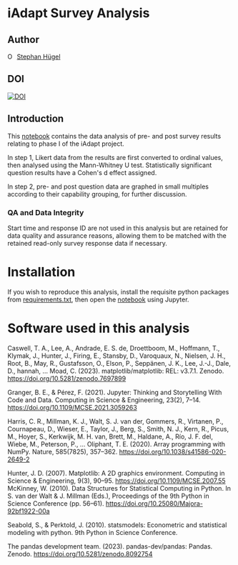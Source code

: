 # iAdapt Survey Analysis
## Author
<div itemscope itemtype="https://schema.org/Person"><a itemprop="sameAs" content="https://orcid.org/0000-0003-4379-2450" href="https://orcid.org/0000-0003-4379-2450" target="orcid.widget" rel="me noopener noreferrer" style="vertical-align:top;"><img src="https://orcid.org/sites/default/files/images/orcid_16x16.png" style="width:1em;margin-right:.5em;" alt="ORCID iD icon">Stephan Hügel</a></div>

## DOI
[![DOI](https://zenodo.org/badge/662217973.svg)](https://zenodo.org/badge/latestdoi/662217973)

## Introduction
This [notebook](iadapt_geoforum.ipynb) contains the data analysis of pre- and post survey results relating to phase I of the iAdapt project.

In step 1, Likert data from the results are first converted to ordinal values, then analysed using the Mann-Whitney U test. Statistically significant question results have a Cohen's d effect assigned.

In step 2, pre- and post question data are graphed in small multiples according to their capability grouping, for further discussion.

### QA and Data Integrity
Start time and response ID are not used in this analysis but are retained for data quality and assurance reasons, allowing them to be matched with the retained read-only survey response data if necessary.

# Installation
If you wish to reproduce this analysis, install the requisite python packages from [requirements.txt](requirements.txt), then open the [notebook](iadapt_geoforum.ipynb) using Jupyter.

# Software used in this analysis

Caswell, T. A., Lee, A., Andrade, E. S. de, Droettboom, M., Hoffmann, T., Klymak, J., Hunter, J., Firing, E., Stansby, D., Varoquaux, N., Nielsen, J. H., Root, B., May, R., Gustafsson, O., Elson, P., Seppänen, J. K., Lee, J.-J., Dale, D., hannah, … Moad, C. (2023). matplotlib/matplotlib: REL: v3.7.1. Zenodo. https://doi.org/10.5281/zenodo.7697899

Granger, B. E., & Pérez, F. (2021). Jupyter: Thinking and Storytelling With Code and Data. Computing in Science & Engineering, 23(2), 7–14. https://doi.org/10.1109/MCSE.2021.3059263

Harris, C. R., Millman, K. J., Walt, S. J. van der, Gommers, R., Virtanen, P., Cournapeau, D., Wieser, E., Taylor, J., Berg, S., Smith, N. J., Kern, R., Picus, M., Hoyer, S., Kerkwijk, M. H. van, Brett, M., Haldane, A., Río, J. F. del, Wiebe, M., Peterson, P., … Oliphant, T. E. (2020). Array programming with NumPy. Nature, 585(7825), 357–362. https://doi.org/10.1038/s41586-020-2649-2

Hunter, J. D. (2007). Matplotlib: A 2D graphics environment. Computing in Science & Engineering, 9(3), 90–95. https://doi.org/10.1109/MCSE.2007.55
McKinney, W. (2010). Data Structures for Statistical Computing in Python. In S. van der Walt & J. Millman (Eds.), Proceedings of the 9th Python in Science Conference (pp. 56–61). https://doi.org/10.25080/Majora-92bf1922-00a

Seabold, S., & Perktold, J. (2010). statsmodels: Econometric and statistical modeling with python. 9th Python in Science Conference.

The pandas development team. (2023). pandas-dev/pandas: Pandas. Zenodo. https://doi.org/10.5281/zenodo.8092754
